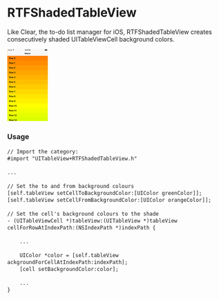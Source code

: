 # RTFShadedTableView

Like Clear, the to-do list manager for iOS, RTFShadedTableView creates consecutively shaded UITableViewCell background colors.

![](https://raw.githubusercontent.com/MaxKramer/RTFShadedTableView/master/Screenshot.png)

### Usage

	// Import the category:
	#import "UITableView+RTFShadedTableView.h"
	
	...
	
	// Set the to and from background colours
	[self.tableView setCellToBackgroundColor:[UIColor greenColor]];
    [self.tableView setCellFromBackgroundColor:[UIColor orangeColor]];
    
    // Set the cell's background colours to the shade
    - (UITableViewCell *)tableView:(UITableView *)tableView cellForRowAtIndexPath:(NSIndexPath *)indexPath {
    
        ...

        UIColor *color = [self.tableView ackgroundForCellAtIndexPath:indexPath];
        [cell setBackgroundColor:color];

        ...
    }